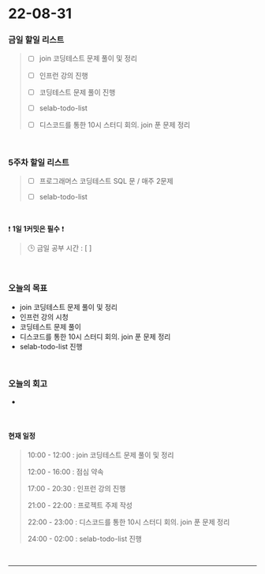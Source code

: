 # 22-08-31
 ### 금일 할일 리스트 
> - [ ]  join 코딩테스트 문제 풀이 및 정리
>
> - [ ]  인프런 강의 진행
>
> - [ ]  코딩테스트 문제 풀이 진행
>
> - [ ]  selab-todo-list
>
> - [ ]  디스코드를 통한 10시 스터디 회의. join 푼 문제 정리

<br/>

### 5주차 할일 리스트  

> - [ ]  프로그래머스 코딩테스트 SQL 문 / 매주 2문제  
>
> - [ ]  selab-todo-list

<br/>

❗ **1일 1커밋은 필수** ❗
> 🕒 금일 공부 시간 :  [  ]    
  
<br/>

### 오늘의 목표
- join 코딩테스트 문제 풀이 및 정리
- 인프런 강의 시청
- 코딩테스트 문제 풀이
- 디스코드를 통한 10시 스터디 회의. join 푼 문제 정리
- selab-todo-list 진행

<br>

### 오늘의 회고
- 

<br>

#### 현재 일정  
> 10:00 - 12:00 : join 코딩테스트 문제 풀이 및 정리
>
> 12:00 - 16:00 : 점심 약속
>
> 17:00 - 20:30 : 인프런 강의 진행
>
> 21:00 - 22:00 : 프로젝트 주제 작성
>
> 22:00 - 23:00 : 디스코드를 통한 10시 스터디 회의. join 푼 문제 정리
>
> 24:00 - 02:00 : selab-todo-list 진행

<br/>

------------  
